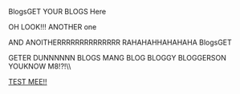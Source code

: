 <!-- ---
title: Blogs
permalink: "/blog/"
layout: page
--- -->
BlogsGET YOUR BLOGS Here

OH LOOK!!! ANOTHER one



AND ANOITHERRRRRRRRRRRRRR RAHAHAHHAHAHAHA BlogsGET


GETER DUNNNNNN BLOGS MANG BLOG BLOGGY BLOGGERSON YOUKNOW M8!?!\\\



<a href="/blog/test"> TEST MEE!! </a>
